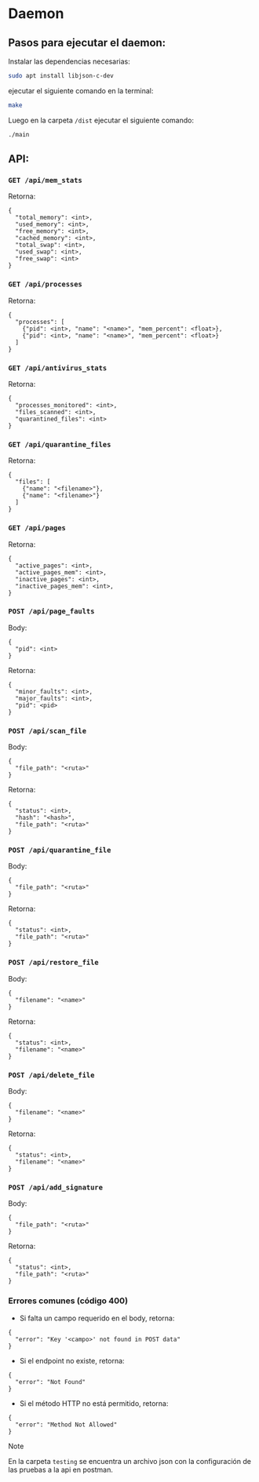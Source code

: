 # Daemon

## Pasos para ejecutar el daemon:
Instalar las dependencias necesarias:
```bash
sudo apt install libjson-c-dev 
```
ejecutar el siguiente comando en la terminal:
```bash
make
```
Luego en la carpeta `/dist` ejecutar el siguiente comando:
```bash
./main
```

## API:

### `GET /api/mem_stats`
Retorna:
```
{
  "total_memory": <int>,
  "used_memory": <int>,
  "free_memory": <int>,
  "cached_memory": <int>,
  "total_swap": <int>,
  "used_swap": <int>, 
  "free_swap": <int>
}
```

### `GET /api/processes`
Retorna:
```
{
  "processes": [
    {"pid": <int>, "name": "<name>", "mem_percent": <float>},
    {"pid": <int>, "name": "<name>", "mem_percent": <float>}
  ]
}
```

### `GET /api/antivirus_stats`
Retorna:
```
{
  "processes_monitored": <int>,
  "files_scanned": <int>,
  "quarantined_files": <int>
}
```

### `GET /api/quarantine_files`
Retorna:
```
{
  "files": [
    {"name": "<filename>"},
    {"name": "<filename>"}
  ]
}
```

### `GET /api/pages`
Retorna:
```
{
  "active_pages": <int>,
  "active_pages_mem": <int>,
  "inactive_pages": <int>,
  "inactive_pages_mem": <int>,
}
```


### `POST /api/page_faults`
Body:
```
{
  "pid": <int>
}
```
Retorna:
```
{
  "minor_faults": <int>,
  "major_faults": <int>,
  "pid": <pid>
}
```

### `POST /api/scan_file`
Body:
```
{
  "file_path": "<ruta>"
}
```
Retorna:
```
{
  "status": <int>,
  "hash": "<hash>",
  "file_path": "<ruta>"
}
```

### `POST /api/quarantine_file`
Body:
```
{
  "file_path": "<ruta>"
}
```
Retorna:
```
{
  "status": <int>,
  "file_path": "<ruta>"
}
```

### `POST /api/restore_file`
Body:
```
{
  "filename": "<name>"
}
```
Retorna:
```
{
  "status": <int>,
  "filename": "<name>"
}
```

### `POST /api/delete_file`
Body:
```
{
  "filename": "<name>"
}
```
Retorna:
```
{
  "status": <int>,
  "filename": "<name>"
}
```

### `POST /api/add_signature`
Body:
```
{
  "file_path": "<ruta>"
}
```
Retorna:
```
{
  "status": <int>,
  "file_path": "<ruta>"
}
```


### Errores comunes (código 400)
- Si falta un campo requerido en el body, retorna:
```
{
  "error": "Key '<campo>' not found in POST data"
}
```
- Si el endpoint no existe, retorna:
```
{
  "error": "Not Found"
}
```
- Si el método HTTP no está permitido, retorna:
```
{
  "error": "Method Not Allowed"
}
```

>[!NOTE]
> En la carpeta `testing` se encuentra un archivo json con la configuración de las pruebas a la api en postman.